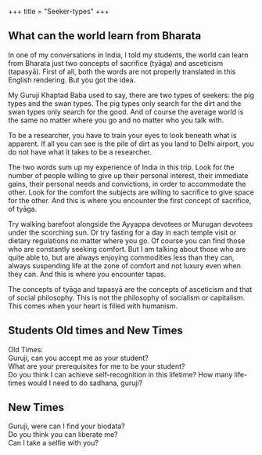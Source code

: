 +++
title = "Seeker-types"
+++

## What can the world learn from Bharata
In one of my conversations in India, I told my students, the world can learn from Bharata just two concepts of sacrifice (tyāga) and asceticism (tapasyā). First of all, both the words are not properly translated in this English rendering. But you got the idea.

My Guruji Khaptad Baba used to say, there are two types of seekers: the pig types and the swan types. The pig types only search for the dirt and the swan types only search for the good. And of course the average world is the same no matter where you go and no matter who you talk with.

To be a researcher, you have to train your eyes to look beneath what is apparent. If all you can see is the pile of dirt as you land to Delhi airport, you do not have what it takes to be a researcher.

The two words sum up my experience of India in this trip. Look for the number of people willing to give up their personal interest, their immediate gains, their personal needs and convictions, in order to accommodate the other. Look for the comfort the subjects are willing to sacrifice to give space for the other. And this is where you encounter the first concept of sacrifice, of tyāga.

Try walking barefoot alongside the Ayyappa devotees or Murugan devotees under the scorching sun. Or try fasting for a day in each temple visit or dietary regulations no matter where you go. Of course you can find those who are constantly seeking comfort. But I am talking about those who are quite able to, but are always enjoying commodities less than they can, always suspending life at the zone of comfort and not luxury even when they can. And this is where you encounter tapas.

The concepts of tyāga and tapasyā are the concepts of asceticism and that of social philosophy. This is not the philosophy of socialism or capitalism. This comes when your heart is filled with humanism.


## Students Old times and New Times
Old Times:  
Guruji, can you accept me as your student?  
What are your prerequisites for me to be your student?  
Do you think I can achieve self-recognition in this lifetime? How many life-times would I need to do sadhana, guruji?

## New Times
Guruji, were can I find your biodata?  
Do you think you can liberate me?  
Can I take a selfie with you?
